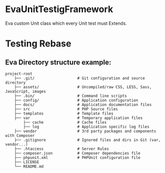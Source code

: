 # EvaUnitTestigFramework
Eva custom Unit class which every Unit test must Extends. 

# Testing Rebase


## Eva Directory structure example:

  

    project-root
        ├── .git/                   # Git configuration and source directory
        ├── assets/                 # Uncompiled/raw CSS, LESS, Sass, JavaScript, images
        ├── .bin/                   # Command line scripts
        ├── config/                 # Application configuration
        ├── docs/                   # Application documentation files
        ├── src                     # PHP Source files
        ├── templates               # Template files
        ├── var                     # Temporary application files
            ├── cache               # Cache files
            ├── log                 # Application specific log files
        ├── vendor                  # 3rd party packages and components with Composer
        ├── .gitignore              # Ignored files and dirs in Git (var, vendor...)
        ├── .htaccess               # Server Rules
        ├── composer.json           # Composer dependencies file
        ├── phpunit.xml             # PHPUnit configuration file
        ├── LICENSE
        └── README.md
